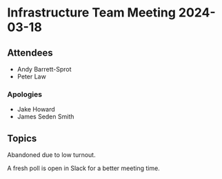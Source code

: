 # Infrastructure Team Meeting 2024-03-18

## Attendees

* Andy Barrett-Sprot
* Peter Law

### Apologies

* Jake Howard
* James Seden Smith

## Topics

Abandoned due to low turnout.

A fresh poll is open in Slack for a better meeting time.
